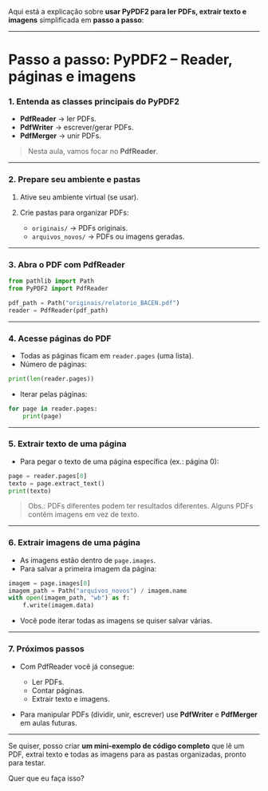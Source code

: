 Aqui está a explicação sobre **usar PyPDF2 para ler PDFs, extrair texto e imagens** simplificada em **passo a passo**:

---

# Passo a passo: PyPDF2 – Reader, páginas e imagens

### 1. Entenda as classes principais do PyPDF2

* **PdfReader** → ler PDFs.
* **PdfWriter** → escrever/gerar PDFs.
* **PdfMerger** → unir PDFs.

> Nesta aula, vamos focar no **PdfReader**.

---

### 2. Prepare seu ambiente e pastas

1. Ative seu ambiente virtual (se usar).
2. Crie pastas para organizar PDFs:

   * `originais/` → PDFs originais.
   * `arquivos_novos/` → PDFs ou imagens geradas.

---

### 3. Abra o PDF com PdfReader

```python
from pathlib import Path
from PyPDF2 import PdfReader

pdf_path = Path("originais/relatorio_BACEN.pdf")
reader = PdfReader(pdf_path)
```

---

### 4. Acesse páginas do PDF

* Todas as páginas ficam em `reader.pages` (uma lista).
* Número de páginas:

```python
print(len(reader.pages))
```

* Iterar pelas páginas:

```python
for page in reader.pages:
    print(page)
```

---

### 5. Extrair texto de uma página

* Para pegar o texto de uma página específica (ex.: página 0):

```python
page = reader.pages[0]
texto = page.extract_text()
print(texto)
```

> Obs.: PDFs diferentes podem ter resultados diferentes. Alguns PDFs contêm imagens em vez de texto.

---

### 6. Extrair imagens de uma página

* As imagens estão dentro de `page.images`.
* Para salvar a primeira imagem da página:

```python
imagem = page.images[0]
imagem_path = Path("arquivos_novos") / imagem.name
with open(imagem_path, "wb") as f:
    f.write(imagem.data)
```

* Você pode iterar todas as imagens se quiser salvar várias.

---

### 7. Próximos passos

* Com PdfReader você já consegue:

  * Ler PDFs.
  * Contar páginas.
  * Extrair texto e imagens.
* Para manipular PDFs (dividir, unir, escrever) use **PdfWriter** e **PdfMerger** em aulas futuras.

---

Se quiser, posso criar **um mini-exemplo de código completo** que lê um PDF, extrai texto e todas as imagens para as pastas organizadas, pronto para testar.

Quer que eu faça isso?
